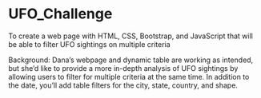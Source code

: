# UFO_Challenge

To create a web page with HTML, CSS, Bootstrap, and JavaScript that will be able to filter UFO sightings on multiple criteria

Background:
Dana’s webpage and dynamic table are working as intended, but she’d like to provide a more in-depth analysis of UFO sightings by allowing users to filter for multiple criteria at the same time. In addition to the date, you’ll add table filters for the city, state, country, and shape.

